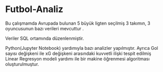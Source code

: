 # Futbol-Analiz

Bu çalışmamda Avrupada bulunan 5 büyük ligten seçilmiş 3 takımın, 3 oyuncusunun bazı verileri mevcuttur . 

Veriler SQL ortamında düzenlenmiştir.

Python(Jupyter Notebook) yardımıyla bazı analizler yapılmıştır. Ayrıca Gol sayısı değişkeni ile xG değişkeni arasındaki kuvvetli ilişki tespit edilmiş Linear Regresyon modeli yardımı ile bir makine öğrenmesi algoritması oluşturulmuştur.
